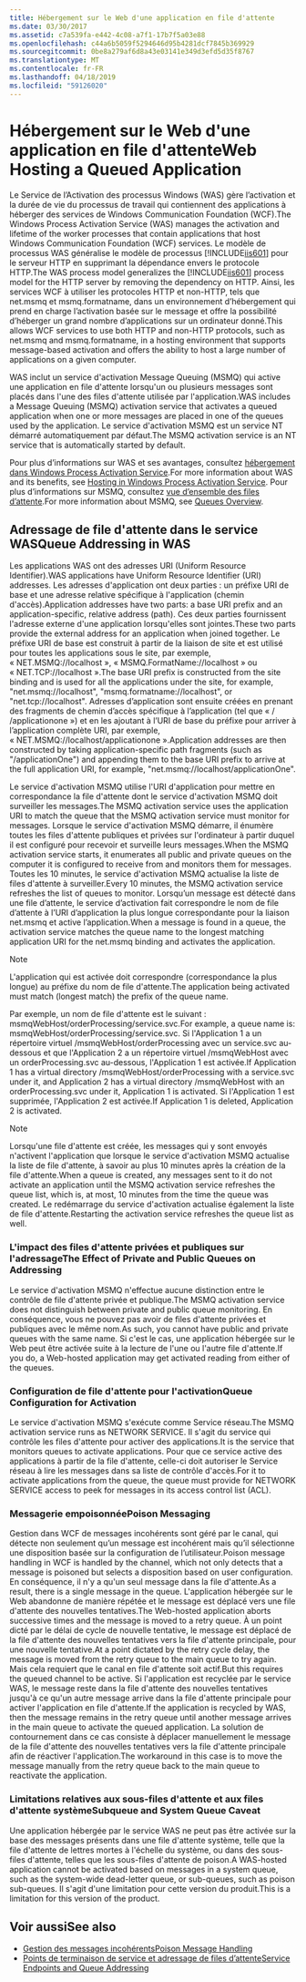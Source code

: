 ```yaml
---
title: Hébergement sur le Web d'une application en file d'attente
ms.date: 03/30/2017
ms.assetid: c7a539fa-e442-4c08-a7f1-17b7f5a03e88
ms.openlocfilehash: c44a6b5059f5294646d95b4281dcf7845b369929
ms.sourcegitcommit: 0be8a279af6d8a43e03141e349d3efd5d35f8767
ms.translationtype: MT
ms.contentlocale: fr-FR
ms.lasthandoff: 04/18/2019
ms.locfileid: "59126020"
---
```

# <a name="web-hosting-a-queued-application"></a><span data-ttu-id="9685c-102">Hébergement sur le Web d'une application en file d'attente</span><span class="sxs-lookup"><span data-stu-id="9685c-102">Web Hosting a Queued Application</span></span>
<span data-ttu-id="9685c-103">Le Service de l’Activation des processus Windows (WAS) gère l’activation et la durée de vie du processus de travail qui contiennent des applications à héberger des services de Windows Communication Foundation (WCF).</span><span class="sxs-lookup"><span data-stu-id="9685c-103">The Windows Process Activation Service (WAS) manages the activation and lifetime of the worker processes that contain applications that host Windows Communication Foundation (WCF) services.</span></span> <span data-ttu-id="9685c-104">Le modèle de processus WAS généralise le modèle de processus [!INCLUDE[iis601](../../../../includes/iis601-md.md)] pour le serveur HTTP en supprimant la dépendance envers le protocole HTTP.</span><span class="sxs-lookup"><span data-stu-id="9685c-104">The WAS process model generalizes the [!INCLUDE[iis601](../../../../includes/iis601-md.md)] process model for the HTTP server by removing the dependency on HTTP.</span></span> <span data-ttu-id="9685c-105">Ainsi, les services WCF à utiliser les protocoles HTTP et non-HTTP, tels que net.msmq et msmq.formatname, dans un environnement d’hébergement qui prend en charge l’activation basée sur le message et offre la possibilité d’héberger un grand nombre d’applications sur un ordinateur donné.</span><span class="sxs-lookup"><span data-stu-id="9685c-105">This allows WCF services to use both HTTP and non-HTTP protocols, such as net.msmq and msmq.formatname, in a hosting environment that supports message-based activation and offers the ability to host a large number of applications on a given computer.</span></span>  
  
 <span data-ttu-id="9685c-106">WAS inclut un service d'activation Message Queuing (MSMQ) qui active une application en file d'attente lorsqu'un ou plusieurs messages sont placés dans l'une des files d'attente utilisée par l'application.</span><span class="sxs-lookup"><span data-stu-id="9685c-106">WAS includes a Message Queuing (MSMQ) activation service that activates a queued application when one or more messages are placed in one of the queues used by the application.</span></span> <span data-ttu-id="9685c-107">Le service d'activation MSMQ est un service NT démarré automatiquement par défaut.</span><span class="sxs-lookup"><span data-stu-id="9685c-107">The MSMQ activation service is an NT service that is automatically started by default.</span></span>  
  
 <span data-ttu-id="9685c-108">Pour plus d’informations sur WAS et ses avantages, consultez [hébergement dans Windows Process Activation Service](../../../../docs/framework/wcf/feature-details/hosting-in-windows-process-activation-service.md).</span><span class="sxs-lookup"><span data-stu-id="9685c-108">For more information about WAS and its benefits, see [Hosting in Windows Process Activation Service](../../../../docs/framework/wcf/feature-details/hosting-in-windows-process-activation-service.md).</span></span> <span data-ttu-id="9685c-109">Pour plus d’informations sur MSMQ, consultez [vue d’ensemble des files d’attente](../../../../docs/framework/wcf/feature-details/queues-overview.md).</span><span class="sxs-lookup"><span data-stu-id="9685c-109">For more information about MSMQ, see [Queues Overview](../../../../docs/framework/wcf/feature-details/queues-overview.md).</span></span>
  
## <a name="queue-addressing-in-was"></a><span data-ttu-id="9685c-110">Adressage de file d'attente dans le service WAS</span><span class="sxs-lookup"><span data-stu-id="9685c-110">Queue Addressing in WAS</span></span>  
 <span data-ttu-id="9685c-111">Les applications WAS ont des adresses URI (Uniform Resource Identifier).</span><span class="sxs-lookup"><span data-stu-id="9685c-111">WAS applications have Uniform Resource Identifier (URI) addresses.</span></span> <span data-ttu-id="9685c-112">Les adresses d'application ont deux parties : un préfixe URI de base et une adresse relative spécifique à l'application (chemin d'accès).</span><span class="sxs-lookup"><span data-stu-id="9685c-112">Application addresses have two parts: a base URI prefix and an application-specific, relative address (path).</span></span> <span data-ttu-id="9685c-113">Ces deux parties fournissent l'adresse externe d'une application lorsqu'elles sont jointes.</span><span class="sxs-lookup"><span data-stu-id="9685c-113">These two parts provide the external address for an application when joined together.</span></span> <span data-ttu-id="9685c-114">Le préfixe URI de base est construit à partir de la liaison de site et est utilisé pour toutes les applications sous le site, par exemple, « NET.MSMQ://localhost », « MSMQ.FormatName://localhost » ou « NET.TCP://localhost ».</span><span class="sxs-lookup"><span data-stu-id="9685c-114">The base URI prefix is constructed from the site binding and is used for all the applications under the site, for example, "net.msmq://localhost", "msmq.formatname://localhost", or "net.tcp://localhost".</span></span> <span data-ttu-id="9685c-115">Adresses d’application sont ensuite créées en prenant des fragments de chemin d’accès spécifique à l’application (tel que « / /applicationone ») et en les ajoutant à l’URI de base du préfixe pour arriver à l’application complète URI, par exemple, « NET.MSMQ://localhost/applicationone ».</span><span class="sxs-lookup"><span data-stu-id="9685c-115">Application addresses are then constructed by taking application-specific path fragments (such as "/applicationOne") and appending them to the base URI prefix to arrive at the full application URI, for example, "net.msmq://localhost/applicationOne".</span></span>  
  
 <span data-ttu-id="9685c-116">Le service d'activation MSMQ utilise l'URI d'application pour mettre en correspondance la file d'attente dont le service d'activation MSMQ doit surveiller les messages.</span><span class="sxs-lookup"><span data-stu-id="9685c-116">The MSMQ activation service uses the application URI to match the queue that the MSMQ activation service must monitor for messages.</span></span> <span data-ttu-id="9685c-117">Lorsque le service d'activation MSMQ démarre, il énumère toutes les files d'attente publiques et privées sur l'ordinateur à partir duquel il est configuré pour recevoir et surveille leurs messages.</span><span class="sxs-lookup"><span data-stu-id="9685c-117">When the MSMQ activation service starts, it enumerates all public and private queues on the computer it is configured to receive from and monitors them for messages.</span></span> <span data-ttu-id="9685c-118">Toutes les 10 minutes, le service d'activation MSMQ actualise la liste de files d'attente à surveiller.</span><span class="sxs-lookup"><span data-stu-id="9685c-118">Every 10 minutes, the MSMQ activation service refreshes the list of queues to monitor.</span></span> <span data-ttu-id="9685c-119">Lorsqu’un message est détecté dans une file d’attente, le service d’activation fait correspondre le nom de file d’attente à l’URI d’application la plus longue correspondante pour la liaison net.msmq et active l’application.</span><span class="sxs-lookup"><span data-stu-id="9685c-119">When a message is found in a queue, the activation service matches the queue name to the longest matching application URI for the net.msmq binding and activates the application.</span></span>  
  
> [!NOTE]
>  <span data-ttu-id="9685c-120">L'application qui est activée doit correspondre (correspondance la plus longue) au préfixe du nom de file d'attente.</span><span class="sxs-lookup"><span data-stu-id="9685c-120">The application being activated must match (longest match) the prefix of the queue name.</span></span>  
  
 <span data-ttu-id="9685c-121">Par exemple, un nom de file d'attente est le suivant : msmqWebHost/orderProcessing/service.svc.</span><span class="sxs-lookup"><span data-stu-id="9685c-121">For example, a queue name is: msmqWebHost/orderProcessing/service.svc.</span></span> <span data-ttu-id="9685c-122">Si l'Application 1 a un répertoire virtuel /msmqWebHost/orderProcessing avec un service.svc au-dessous et que l'Application 2 a un répertoire virtuel /msmqWebHost avec un orderProcessing.svc au-dessous, l'Application 1 est activée.</span><span class="sxs-lookup"><span data-stu-id="9685c-122">If Application 1 has a virtual directory /msmqWebHost/orderProcessing with a service.svc under it, and Application 2 has a virtual directory /msmqWebHost with an orderProcessing.svc under it, Application 1 is activated.</span></span> <span data-ttu-id="9685c-123">Si l'Application 1 est supprimée, l'Application 2 est activée.</span><span class="sxs-lookup"><span data-stu-id="9685c-123">If Application 1 is deleted, Application 2 is activated.</span></span>  
  
> [!NOTE]
>  <span data-ttu-id="9685c-124">Lorsqu'une file d'attente est créée, les messages qui y sont envoyés n'activent l'application que lorsque le service d'activation MSMQ actualise la liste de file d'attente, à savoir au plus 10 minutes après la création de la file d'attente.</span><span class="sxs-lookup"><span data-stu-id="9685c-124">When a queue is created, any messages sent to it do not activate an application until the MSMQ activation service refreshes the queue list, which is, at most, 10 minutes from the time the queue was created.</span></span> <span data-ttu-id="9685c-125">Le redémarrage du service d'activation actualise également la liste de file d'attente.</span><span class="sxs-lookup"><span data-stu-id="9685c-125">Restarting the activation service refreshes the queue list as well.</span></span>  
  
### <a name="the-effect-of-private-and-public-queues-on-addressing"></a><span data-ttu-id="9685c-126">L'impact des files d'attente privées et publiques sur l'adressage</span><span class="sxs-lookup"><span data-stu-id="9685c-126">The Effect of Private and Public Queues on Addressing</span></span>  
 <span data-ttu-id="9685c-127">Le service d'activation MSMQ n'effectue aucune distinction entre le contrôle de file d'attente privée et publique.</span><span class="sxs-lookup"><span data-stu-id="9685c-127">The MSMQ activation service does not distinguish between private and public queue monitoring.</span></span> <span data-ttu-id="9685c-128">En conséquence, vous ne pouvez pas avoir de files d'attente privées et publiques avec le même nom.</span><span class="sxs-lookup"><span data-stu-id="9685c-128">As such, you cannot have public and private queues with the same name.</span></span> <span data-ttu-id="9685c-129">Si c'est le cas, une application hébergée sur le Web peut être activée suite à la lecture de l'une ou l'autre file d'attente.</span><span class="sxs-lookup"><span data-stu-id="9685c-129">If you do, a Web-hosted application may get activated reading from either of the queues.</span></span>  
  
### <a name="queue-configuration-for-activation"></a><span data-ttu-id="9685c-130">Configuration de file d'attente pour l'activation</span><span class="sxs-lookup"><span data-stu-id="9685c-130">Queue Configuration for Activation</span></span>  
 <span data-ttu-id="9685c-131">Le service d'activation MSMQ s'exécute comme Service réseau.</span><span class="sxs-lookup"><span data-stu-id="9685c-131">The MSMQ activation service runs as NETWORK SERVICE.</span></span> <span data-ttu-id="9685c-132">Il s'agit du service qui contrôle les files d'attente pour activer des applications.</span><span class="sxs-lookup"><span data-stu-id="9685c-132">It is the service that monitors queues to activate applications.</span></span> <span data-ttu-id="9685c-133">Pour que ce service active des applications à partir de la file d'attente, celle-ci doit autoriser le Service réseau à lire les messages dans sa liste de contrôle d'accès.</span><span class="sxs-lookup"><span data-stu-id="9685c-133">For it to activate applications from the queue, the queue must provide for NETWORK SERVICE access to peek for messages in its access control list (ACL).</span></span>  
  
### <a name="poison-messaging"></a><span data-ttu-id="9685c-134">Messagerie empoisonnée</span><span class="sxs-lookup"><span data-stu-id="9685c-134">Poison Messaging</span></span>  
 <span data-ttu-id="9685c-135">Gestion dans WCF de messages incohérents sont géré par le canal, qui détecte non seulement qu’un message est incohérent mais qu’il sélectionne une disposition basée sur la configuration de l’utilisateur.</span><span class="sxs-lookup"><span data-stu-id="9685c-135">Poison message handling in WCF is handled by the channel, which not only detects that a message is poisoned but selects a disposition based on user configuration.</span></span> <span data-ttu-id="9685c-136">En conséquence, il n'y a qu'un seul message dans la file d'attente.</span><span class="sxs-lookup"><span data-stu-id="9685c-136">As a result, there is a single message in the queue.</span></span> <span data-ttu-id="9685c-137">L'application hébergée sur le Web abandonne de manière répétée et le message est déplacé vers une file d'attente des nouvelles tentatives.</span><span class="sxs-lookup"><span data-stu-id="9685c-137">The Web-hosted application aborts successive times and the message is moved to a retry queue.</span></span> <span data-ttu-id="9685c-138">À un point dicté par le délai de cycle de nouvelle tentative, le message est déplacé de la file d'attente des nouvelles tentatives vers la file d'attente principale, pour une nouvelle tentative.</span><span class="sxs-lookup"><span data-stu-id="9685c-138">At a point dictated by the retry cycle delay, the message is moved from the retry queue to the main queue to try again.</span></span> <span data-ttu-id="9685c-139">Mais cela requiert que le canal en file d'attente soit actif.</span><span class="sxs-lookup"><span data-stu-id="9685c-139">But this requires the queued channel to be active.</span></span> <span data-ttu-id="9685c-140">Si l'application est recyclée par le service WAS, le message reste dans la file d'attente des nouvelles tentatives jusqu'à ce qu'un autre message arrive dans la file d'attente principale pour activer l'application en file d'attente.</span><span class="sxs-lookup"><span data-stu-id="9685c-140">If the application is recycled by WAS, then the message remains in the retry queue until another message arrives in the main queue to activate the queued application.</span></span> <span data-ttu-id="9685c-141">La solution de contournement dans ce cas consiste à déplacer manuellement le message de la file d'attente des nouvelles tentatives vers la file d'attente principale afin de réactiver l'application.</span><span class="sxs-lookup"><span data-stu-id="9685c-141">The workaround in this case is to move the message manually from the retry queue back to the main queue to reactivate the application.</span></span>  
  
### <a name="subqueue-and-system-queue-caveat"></a><span data-ttu-id="9685c-142">Limitations relatives aux sous-files d'attente et aux files d'attente système</span><span class="sxs-lookup"><span data-stu-id="9685c-142">Subqueue and System Queue Caveat</span></span>  
 <span data-ttu-id="9685c-143">Une application hébergée par le service WAS ne peut pas être activée sur la base des messages présents dans une file d'attente système, telle que la file d'attente de lettres mortes à l'échelle du système, ou dans des sous-files d'attente, telles que les sous-files d'attente de poison.</span><span class="sxs-lookup"><span data-stu-id="9685c-143">A WAS-hosted application cannot be activated based on messages in a system queue, such as the system-wide dead-letter queue, or sub-queues, such as poison sub-queues.</span></span> <span data-ttu-id="9685c-144">Il s'agit d'une limitation pour cette version du produit.</span><span class="sxs-lookup"><span data-stu-id="9685c-144">This is a limitation for this version of the product.</span></span>  
  
## <a name="see-also"></a><span data-ttu-id="9685c-145">Voir aussi</span><span class="sxs-lookup"><span data-stu-id="9685c-145">See also</span></span>

- [<span data-ttu-id="9685c-146">Gestion des messages incohérents</span><span class="sxs-lookup"><span data-stu-id="9685c-146">Poison Message Handling</span></span>](../../../../docs/framework/wcf/feature-details/poison-message-handling.md)
- [<span data-ttu-id="9685c-147">Points de terminaison de service et adressage de files d’attente</span><span class="sxs-lookup"><span data-stu-id="9685c-147">Service Endpoints and Queue Addressing</span></span>](../../../../docs/framework/wcf/feature-details/service-endpoints-and-queue-addressing.md)
